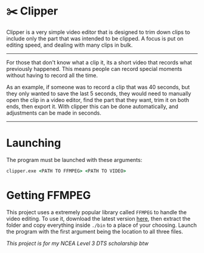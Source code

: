 # ✂️ Clipper
Clipper is a very simple video editor that is designed to trim down clips to include only the part that was intended to be clipped. A focus is put on editing speed, and dealing with many clips in bulk.

---

For those that don't know what a clip it, its a short video that records what previously happened. This means people can record special moments without having to record all the time.

As an example, if someone was to record a clip that was 40 seconds, but they only wanted to save the last 5 seconds, they would need to manually open the clip in a video editor, find the part that they want, trim it on both ends, then export it. With clipper this can be done automatically, and adjustments can be made in seconds.

---

# Launching
The program must be launched with these arguments:
```cmd
clipper.exe <PATH TO FFMPEG> <PATH TO VIDEO>
```

# Getting FFMPEG
This project uses a extremely popular library called `FFMPEG` to handle the video editing. To use it, download the latest version [here](https://github.com/BtbN/FFmpeg-Builds/releases), then extract the folder and copy everything inside `./bin` to a place of your choosing. Launch the program with the first argument being the location to all three files.

*This project is for my NCEA Level 3 DTS scholarship btw*